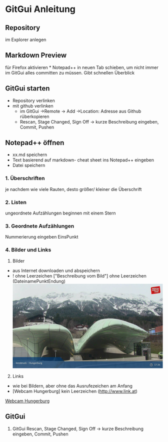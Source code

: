 # GitGui Anleitung

## Repository 
im Explorer anlegen
## Markdown Preview 
für Firefox aktivieren
	* Notepad++ in neuen Tab schieben, um nicht immer im GitGui alles committen zu müssen. Gibt schnellen Überblick
## GitGui starten
* Repository verlinken
* mit github verlinken
  * im GitGui ->Remote -> Add ->Location: Adresse aus Github rüberkopieren
  * Rescan, Stage Changed, Sign Off -> kurze Beschreibung eingeben, Commit, Pushen
	
## Notepad++ öffnen
* xx.md speichern
* Text basierend auf markdown- cheat sheet ins Notepad++ eingeben
* Datei speichern 
	
### 1. Überschriften
 je nachdem wie viele Rauten, desto größer/ kleiner die Überschrift 
### 2. Listen
 ungeordnete Aufzählungen beginnen mit einem Stern
### 3. Geordnete Aufzählungen
 Nummerierung eingeben EinsPunkt

### 4. Bilder und Links
1. Bilder 
 * aus Internet downloaden und abspeichern 
 * ! ohne Leerzeichen ["Beschreibung vom Bild"] ohne Leerzeichen (DateinamePunktEndung)
	![Webcam Hungerburg](hungerburg.jpg)
2. Links
 * wie bei Bildern, aber ohne das Ausrufezeichen am Anfang
 * [Webcam Hungerburg] kein Leerzeichen (http://www.link.at)
	
[Webcam Hungerburg](http://www.bergfex.at/innsbruck-nordkette/webcams/c8414/)
	
## GitGui
1. GitGui Rescan, Stage Changed, Sign Off -> kurze Beschreibung eingeben, Commit, Pushen	
